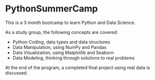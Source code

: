 # PythonSummerCamp

This is a 3 month bootcamp to learn Python and Data Science.

As a study group, the following concepts are covered:
- Python Coding, data types and data structures
- Data Manipulation, using NumPy and Pandas
- Data Visualization, using Matplotlib and Seaborn
- Data Modeling, thinking through solutions to real problems

At the end of the program, a completed final project using real data is discussed.

